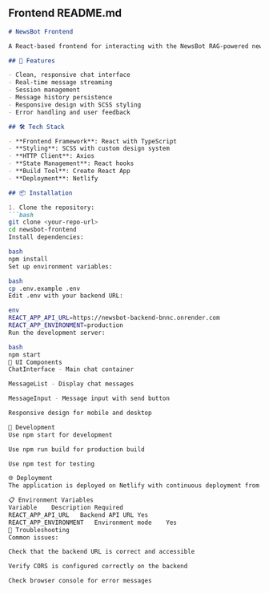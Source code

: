 ## Frontend README.md

```markdown
# NewsBot Frontend

A React-based frontend for interacting with the NewsBot RAG-powered news chatbot.

## 🚀 Features

- Clean, responsive chat interface
- Real-time message streaming
- Session management
- Message history persistence
- Responsive design with SCSS styling
- Error handling and user feedback

## 🛠️ Tech Stack

- **Frontend Framework**: React with TypeScript
- **Styling**: SCSS with custom design system
- **HTTP Client**: Axios
- **State Management**: React hooks
- **Build Tool**: Create React App
- **Deployment**: Netlify

## 📦 Installation

1. Clone the repository:
```bash
git clone <your-repo-url>
cd newsbot-frontend
Install dependencies:

bash
npm install
Set up environment variables:

bash
cp .env.example .env
Edit .env with your backend URL:

env
REACT_APP_API_URL=https://newsbot-backend-bnnc.onrender.com
REACT_APP_ENVIRONMENT=production
Run the development server:

bash
npm start
🎨 UI Components
ChatInterface - Main chat container

MessageList - Display chat messages

MessageInput - Message input with send button

Responsive design for mobile and desktop

🔧 Development
Use npm start for development

Use npm run build for production build

Use npm test for testing

🌐 Deployment
The application is deployed on Netlify with continuous deployment from the main branch.

📋 Environment Variables
Variable	Description	Required
REACT_APP_API_URL	Backend API URL	Yes
REACT_APP_ENVIRONMENT	Environment mode	Yes
🐛 Troubleshooting
Common issues:

Check that the backend URL is correct and accessible

Verify CORS is configured correctly on the backend

Check browser console for error messages
